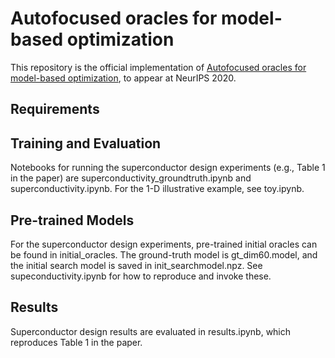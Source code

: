 # Autofocused oracles for model-based optimization

This repository is the official implementation of [Autofocused oracles for model-based optimization](https://arxiv.org/abs/2006.08052), to appear at NeurIPS 2020.

## Requirements

## Training and Evaluation

Notebooks for running the superconductor design experiments (e.g., Table 1 in the paper) are superconductivity_groundtruth.ipynb and
superconductivity.ipynb. For the 1-D illustrative example, see toy.ipynb.

## Pre-trained Models

For the superconductor design experiments, pre-trained initial oracles can be found in initial_oracles. The ground-truth model is
gt_dim60.model, and the initial search model is saved in init_searchmodel.npz. See supeconductivity.ipynb for how to
reproduce and invoke these.

## Results

Superconductor design results are evaluated in results.ipynb, which reproduces Table 1 in the paper.
